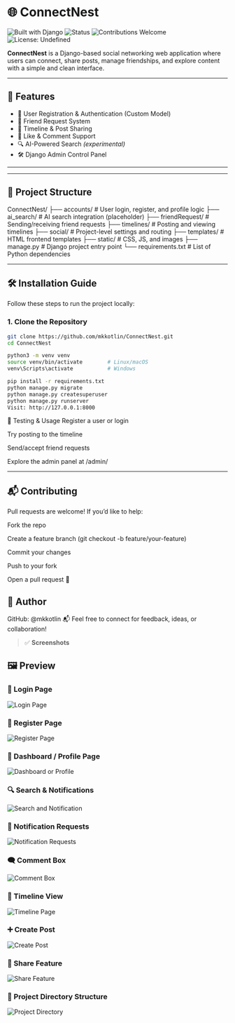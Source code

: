 # 🌐 ConnectNest

![Built with Django](https://img.shields.io/badge/Built%20with-Django-green?style=flat-square)
![Status](https://img.shields.io/badge/Status-In%20Development-blue?style=flat-square)
![Contributions Welcome](https://img.shields.io/badge/Contributions-Welcome-brightgreen?style=flat-square)
![License: Undefined](https://img.shields.io/badge/License-Not%20Specified-lightgrey?style=flat-square)

**ConnectNest** is a Django-based social networking web application where users can connect, share posts, manage friendships, and explore content with a simple and clean interface.

---

## 🚀 Features

- 👤 User Registration & Authentication (Custom Model)
- 🤝 Friend Request System
- 📝 Timeline & Post Sharing
- 💬 Like & Comment Support 
- 🔍 AI-Powered Search *(experimental)*
- 🛠 Django Admin Control Panel
---

---

## 📁 Project Structure
ConnectNest/
├── accounts/ # User login, register, and profile logic
├── ai_search/ # AI search integration (placeholder)
├── friendRequest/ # Sending/receiving friend requests
├── timelines/ # Posting and viewing timelines
├── social/ # Project-level settings and routing
├── templates/ # HTML frontend templates
├── static/ # CSS, JS, and images
├── manage.py # Django project entry point
└── requirements.txt # List of Python dependencies



---

## 🛠️ Installation Guide

Follow these steps to run the project locally:

### 1. Clone the Repository

```bash
git clone https://github.com/mkkotlin/ConnectNest.git
cd ConnectNest

python3 -m venv venv
source venv/bin/activate        # Linux/macOS
venv\Scripts\activate           # Windows

pip install -r requirements.txt
python manage.py migrate
python manage.py createsuperuser
python manage.py runserver
Visit: http://127.0.0.1:8000
```


🧪 Testing & Usage
Register a user or login

Try posting to the timeline

Send/accept friend requests

Explore the admin panel at /admin/

---

## 📬 Contributing
Pull requests are welcome! If you’d like to help:

Fork the repo

Create a feature branch (git checkout -b feature/your-feature)

Commit your changes

Push to your fork

Open a pull request 🚀




## 👤 Author
GitHub: @mkkotlin
📬 Feel free to connect for feedback, ideas, or collaboration!



> ✅ **Screenshots**


## 🖼️ Preview

### 🔐 Login Page
![Login Page](screenshots/login_page.png)

### 📝 Register Page
![Register Page](screenshots/register_user.png)

### 👤 Dashboard / Profile Page
![Dashboard or Profile](screenshots/dashboard_or_profile_page.png)

### 🔍 Search & Notifications
![Search and Notification](screenshots/search_and_notofication.png)

### 🧾 Notification Requests
![Notification Requests](screenshots/notification_requests.png)

### 🗨️ Comment Box
![Comment Box](screenshots/comment_box.png)

### 📰 Timeline View
![Timeline Page](screenshots/timeline_page.png)

### ➕ Create Post
![Create Post](screenshots/create_post.png)

### 🔗 Share Feature
![Share Feature](screenshots/share.png)

### 📁 Project Directory Structure
![Project Directory](screenshots/project_directory_or_structures.png)
